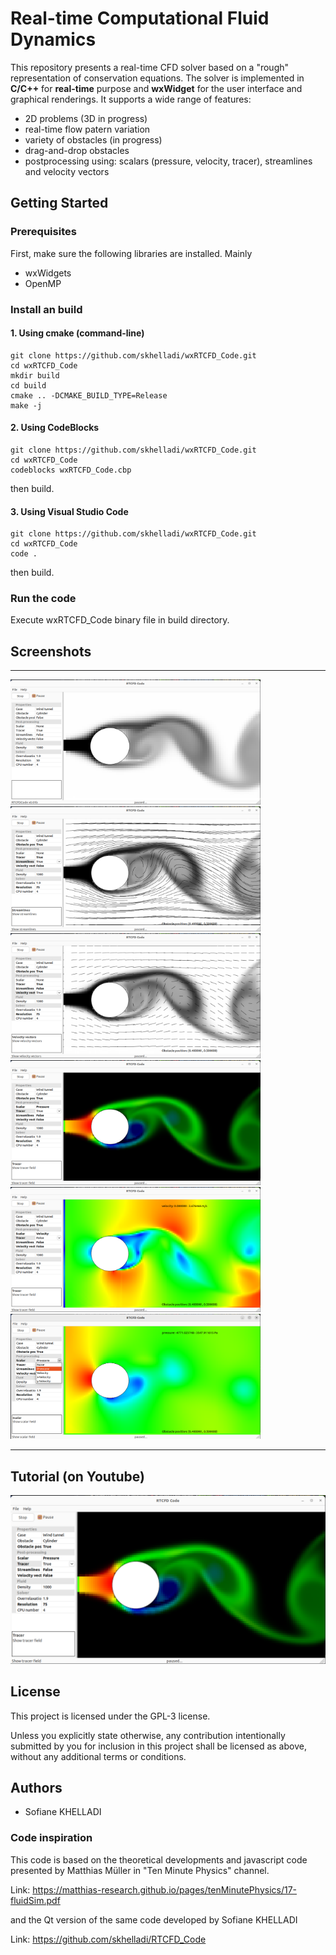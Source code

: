 # Real-time Computational Fluid Dynamics

This repository presents a real-time CFD solver based on a "rough" representation of conservation equations. The solver is implemented in **C/C++** for **real-time** purpose and **wxWidget** for the user interface and graphical renderings. It supports a wide range of features:
- 2D problems (3D in progress)
- real-time flow patern variation
- variety of obstacles (in progress)
- drag-and-drop obstacles
- postprocessing using: scalars (pressure, velocity, tracer), streamlines and velocity vectors

## Getting Started
 	
### Prerequisites

First, make sure the following libraries are installed. Mainly

- wxWidgets
- OpenMP

### Install an build
#### 1. Using cmake (command-line)
```
git clone https://github.com/skhelladi/wxRTCFD_Code.git
cd wxRTCFD_Code
mkdir build
cd build
cmake .. -DCMAKE_BUILD_TYPE=Release
make -j
```

#### 2. Using CodeBlocks
```
git clone https://github.com/skhelladi/wxRTCFD_Code.git
cd wxRTCFD_Code 
codeblocks wxRTCFD_Code.cbp
```
then build.

#### 3. Using Visual Studio Code 
```
git clone https://github.com/skhelladi/wxRTCFD_Code.git
cd wxRTCFD_Code
code .
```
then build.

### Run the code
Execute wxRTCFD_Code binary file in build directory.


## Screenshots
________________________
<img src="doc/fig_1.png" width="400" height="200" />    <img src="doc/fig_2.png" width="400" height="200" /> 
<img src="doc/fig_3.png" width="400" height="200" /> <img src="doc/fig_4.png" width="400" height="200" /> 
<img src="doc/fig_6.png" width="400" height="200" /> <img src="doc/fig_7.png" width="400" height="200" />
_______________________

## Tutorial (on Youtube)

[![Tutorial](doc/fig_4.png)](http://www.youtube.com/watch?feature=player_embedded&v=hqhZNt9UP4Q)

## License
This project is licensed under the GPL-3 license.

Unless you explicitly state otherwise, any contribution intentionally submitted by you for inclusion in this project shall be licensed as above, without any additional terms or conditions.

## Authors
- Sofiane KHELLADI


### Code inspiration
This code is based on the theoretical developments and javascript code presented by Matthias Müller in "Ten Minute Physics" channel.

Link: https://matthias-research.github.io/pages/tenMinutePhysics/17-fluidSim.pdf

and the Qt version of the same code developed by Sofiane KHELLADI

Link: https://github.com/skhelladi/RTCFD_Code
